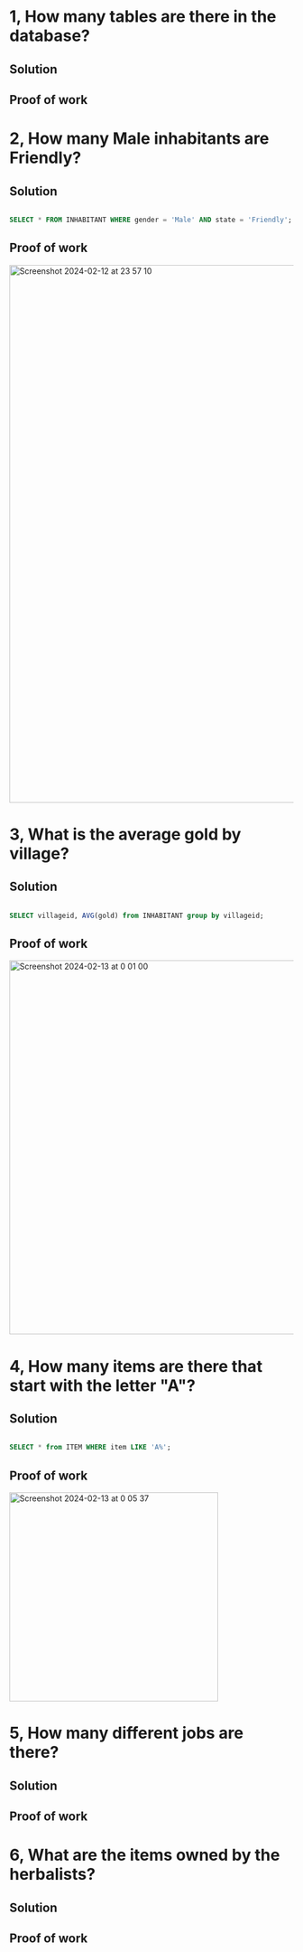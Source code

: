 # 1, How many tables are there in the database?


## Solution 


## Proof of work


# 2, How many Male inhabitants are Friendly?



## Solution 

```.sql

SELECT * FROM INHABITANT WHERE gender = 'Male' AND state = 'Friendly';

```

## Proof of work


<img width="952" alt="Screenshot 2024-02-12 at 23 57 10" src="https://github.com/yuxuantaoisak/unit_3/assets/144768397/b38574aa-8f98-4d82-82e8-55ecc2980682">


# 3, What is the average gold by village?


## Solution 

```.sql

SELECT villageid, AVG(gold) from INHABITANT group by villageid;

```

## Proof of work

<img width="662" alt="Screenshot 2024-02-13 at 0 01 00" src="https://github.com/yuxuantaoisak/unit_3/assets/144768397/00ce4a12-123b-4752-bcba-1364b7827f04">


# 4, How many items are there that start with the letter "A"?


## Solution 

```.sql

SELECT * from ITEM WHERE item LIKE 'A%';

```

## Proof of work

<img width="370" alt="Screenshot 2024-02-13 at 0 05 37" src="https://github.com/yuxuantaoisak/unit_3/assets/144768397/0d58a849-15c8-4f3c-af2a-22cd0aaa7c38">


# 5, How many different jobs are there?


## Solution 


## Proof of work


# 6, What are the items owned by the herbalists?



## Solution 


## Proof of work

